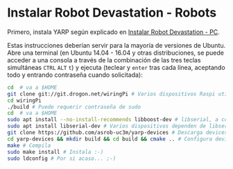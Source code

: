 # Instalar Robot Devastation - Robots

Primero, instala YARP según explicado en [Instalar Robot Devastation - PC](pc-ubuntu.md).

Estas instrucciones deberían servir para la mayoría de versiones de Ubuntu. Abre una terminal (en Ubuntu 14.04 - 16.04 y otras distribuciones, se puede acceder a una consola a través de la combinación de las tres teclas simultáneas `CTRL` `ALT` `t`) y ejecuta (teclear y `enter` tras cada línea, aceptando todo y entrando contraseña cuando solicitada):

```bash
cd  # va a $HOME
git clone git://git.drogon.net/wiringPi # Varios dispositivos Raspi utilizan http://wiringpi.com/download-and-install/
cd wiringPi
./build # Puede requerir contraseña de sudo
cd  # va a $HOME
sudo apt install --no-install-recommends libboost-dev # libserial, a continuación, necesita boost/scoped_ptr.hpp
sudo apt install libserial-dev # Varios dispositivos dependen de libserial
git clone https://github.com/asrob-uc3m/yarp-devices # Descarga devices requeridos
cd yarp-devices && mkdir build && cd build && cmake .. # Configura devices requeridos
make # Compila
sudo make install # Instala :-)
sudo ldconfig # Por si acaso... ;-)
```
